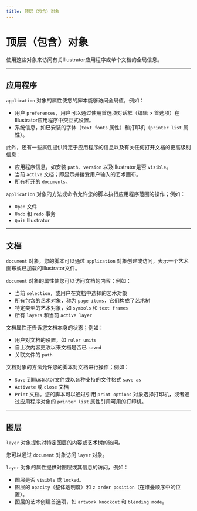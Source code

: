 ```yaml
---
title: 顶层（包含）对象
---
```

# 顶层（包含）对象

使用这些对象来访问有关Illustrator应用程序或单个文档的全局信息。

---

## 应用程序

`application` 对象的属性使您的脚本能够访问全局值，例如：

- 用户 `preferences`，用户可以通过使用首选项对话框（编辑 > 首选项）在Illustrator应用程序中交互式设置。
- 系统信息，如已安装的字体（`text fonts` 属性）和打印机（`printer list` 属性）。

此外，还有一些属性提供特定于应用程序的信息以及有关任何打开文档的更高级别信息：

- 应用程序信息，如安装 `path`、`version` 以及Illustrator是否 `visible`。
- 当前 `active` 文档；即显示并接受用户输入的艺术画布。
- 所有打开的 `documents`。

`application` 对象的方法或命令允许您的脚本执行应用程序范围的操作；例如：

- `Open` 文件
- `Undo` 和 `redo` 事务
- `Quit` Illustrator

---

## 文档

`document` 对象，您的脚本可以通过 `application` 对象创建或访问，表示一个艺术画布或已加载的Illustrator文件。

`document` 对象的属性使您可以访问文档的内容；例如：

- 当前 `selection`，或用户在文档中选择的艺术对象
- 所有包含的艺术对象，称为 `page items`，它们构成了艺术树
- 特定类型的艺术对象，如 `symbols` 和 `text frames`
- 所有 `layers` 和当前 `active layer`

文档属性还告诉您文档本身的状态；例如：

- 用户对文档的设置，如 `ruler units`
- 自上次内容更改以来文档是否已 `saved`
- 关联文件的 `path`

文档对象的方法允许您的脚本对文档进行操作；例如：

- `Save` 到Illustrator文件或以各种支持的文件格式 `save as`
- `Activate` 或 `close` 文档
- `Print` 文档。您的脚本可以通过引用 `print options` 对象选择打印机，或者通过应用程序对象的 `printer list` 属性引用可用的打印机。

---

## 图层

`layer` 对象提供对特定图层的内容或艺术树的访问。

您可以通过 `document` 对象访问 `layer` 对象。

`layer` 对象的属性提供对图层或其信息的访问，例如：

- 图层是否 `visible` 或 `locked`。
- 图层的 `opacity`（整体透明度）和 `z order position`（在堆叠顺序中的位置）。
- 图层的艺术创建首选项，如 `artwork knockout` 和 `blending mode`。